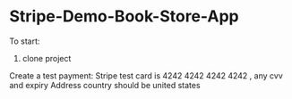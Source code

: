 # Stripe-Demo-Book-Store-App

To start:

1. clone project 



Create a test payment: 
Stripe test card is 4242 4242 4242 4242 , any cvv and expiry 
Address country should be united states 
